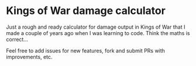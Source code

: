 # Kings of War damage calculator

Just a rough and ready calculator for damage output in Kings of War that I made a couple of years ago when I was learning to code. Think the maths is correct...

Feel free to add issues for new features, fork and submit PRs with improvements, etc.
